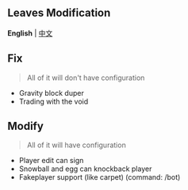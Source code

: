 Leaves Modification
--------

**English** | [中文](https://github.com/LeavesMC/Leaves/blob/master/docs/MODIFICATION_cn.md)

## Fix

> All of it will don't have configuration

- Gravity block duper
- Trading with the void

## Modify

> All of it will have configuration

- Player edit can sign
- Snowball and egg can knockback player
- Fakeplayer support (like carpet) (command: /bot)